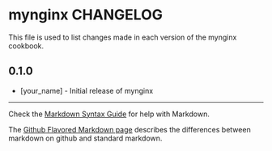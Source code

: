 mynginx CHANGELOG
=================

This file is used to list changes made in each version of the mynginx cookbook.

0.1.0
-----
- [your_name] - Initial release of mynginx

- - -
Check the [Markdown Syntax Guide](http://daringfireball.net/projects/markdown/syntax) for help with Markdown.

The [Github Flavored Markdown page](http://github.github.com/github-flavored-markdown/) describes the differences between markdown on github and standard markdown.
